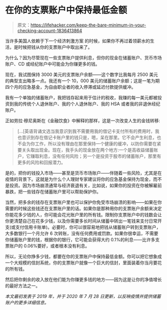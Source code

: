 # 在你的支票账户中保持最低金额

> 原文：<https://lifehacker.com/keep-the-bare-minimum-in-your-checking-account-1836413864>

当许多美国人依赖于下一个经济刺激方案 的时候，如果你不再过着领薪水的生活，是时候把钱从你的支票账户中取出来了。



为什么？因为尽管现在一些支票账户提供利息，但你的现金在储蓄账户、货币市场账户、CD 或经纪账户中可能会为你赚更多的钱。

现在，我试图保持 3000 美元的支票账户余额——这个数字比我每月 2500 美元的典型支出略多一点。我还有一个 10，000 美元的储蓄账户余额；这是一笔为期四个月的应急基金，为自由职业者的收入停滞或延迟付款提供缓冲。

我有一个单独的储蓄账户，我把钱存起来用于估计的税收，我赚的每一美元都被投资到我的传统个人退休账户、我的个人退休账户、我的 HSA 或者我的非退休经纪账户。

正如劳拉·穆尼奥斯在《金融饮食》中解释的那样，这是一次改变人生的金钱转移:

> [...[英语背诵文选当我意识到我不需要用我的借记卡支付所有的费用时，我也意识到存在借记卡账户里的钱只是，嗯，呆在那里。它不会产生利息，也不会为你工作，所以没有理由在那里保持一个健康的缓冲，以防你需要在紧要关头取出现金。现在，我手头的现金放在两个地方:一个是高收益储蓄账户，它赚取利息，没有任何风险；另一个是投资于股市的储蓄账户，那里有更多的风险和回报潜力。

是的，把你的钱投入市场——甚至是货币市场账户——伴随着一些风险，尤其是在疫情的背景下。这就是为什么个人理财专家建议将你的应急基金保持为现金，而不是投资。因为市场崩溃通常与经济衰退有关，比如说，如果你的投资在你被解雇前暴跌，把一些钱存在储蓄账户里可以帮助保护你。

当然，把多余的钱存在支票账户里也可以保护你免受市场崩溃的影响——如果在你需要的时候这些钱还在支票账户里的话。如果你是那种用你的支票账户余额来决定你能花多少钱的人，你可能会花光账户里的所有钱。限制你支票账户中的钱数会让你更清楚自己在花多少钱，以及你需要多长时间从储蓄中转出一笔钱来支付日常开支(或支付信用卡账单)。必要时，你可以很容易地把钱从储蓄账户转到支票账户，大多数银行一个月允许 6 次转账，没有任何费用或罚款。如果你很幸运，不需要你储蓄账户里的钱，根据你的银行，它可能会获得大约 0.1%的利息——比许多支票账户的 0.06%要好，或者根本没有利息。

所以，无论你挣多少钱，都要在你的支票账户中保持最低金额。你可以把它想象成一个大规模的信封系统，你的支票账户就像一个巨大的信封，里面装着你当月要花的所有钱。

然后把你剩余的收入放在他们能为你赚更多钱的地方——因为这是让你的净值增长的最好方法之一。

*本文最初发表于 2019 年，并于 2020 年 7 月 28 日更新，以反映疫情并提供储蓄账户的更多详细信息。*